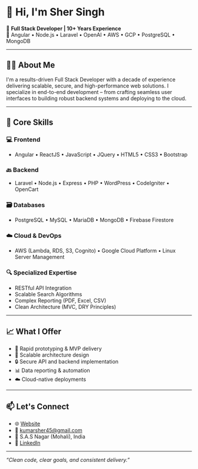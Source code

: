 # 👋 Hi, I'm Sher Singh

🚀 **Full Stack Developer | 10+ Years Experience**  
🔧 Angular • Node.js • Laravel • OpenAI • AWS • GCP • PostgreSQL • MongoDB

---

## 👨‍💻 About Me

I'm a results-driven Full Stack Developer with a decade of experience delivering scalable, secure, and high-performance web solutions. I specialize in end-to-end development – from crafting seamless user interfaces to building robust backend systems and deploying to the cloud.

---

## 🔧 Core Skills

### 💻 Frontend
- Angular • ReactJS • JavaScript • JQuery • HTML5 • CSS3 • Bootstrap

### 🔙 Backend
- Laravel • Node.js • Express • PHP • WordPress • CodeIgniter • OpenCart

### 🗃️ Databases
- PostgreSQL • MySQL • MariaDB • MongoDB • Firebase Firestore

### ☁️ Cloud & DevOps
- AWS (Lambda, RDS, S3, Cognito) • Google Cloud Platform • Linux Server Management

### 🔍 Specialized Expertise
- RESTful API Integration
- Scalable Search Algorithms
- Complex Reporting (PDF, Excel, CSV)
- Clean Architecture (MVC, DRY Principles)

---

## 📈 What I Offer

- 🚀 Rapid prototyping & MVP delivery  
- 🧩 Scalable architecture design  
- 🔒 Secure API and backend implementation  
- 📊 Data reporting & automation  
- ☁️ Cloud-native deployments

---

## 📫 Let's Connect

- 🌐 [Website](https://sher-singh.com)  
- 📧 kumarsher45@gmail.com  
- 📍 S.A.S Nagar (Mohali), India  
- 🔗 [LinkedIn](https://www.linkedin.com/in/kumarsher45)

---

_“Clean code, clear goals, and consistent delivery.”_
